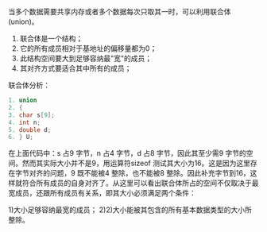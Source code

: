 当多个数据需要共享内存或者多个数据每次只取其一时，可以利用联合体(union)。
1) 联合体是一个结构；
2) 它的所有成员相对于基地址的偏移量都为0；
3) 此结构空间要大到足够容纳最"宽"的成员；
4) 其对齐方式要适合其中所有的成员；

联合体分析：

```c
1. union
2. {
3. char s[9];
4. int n;
5. double d;
6. } U;
```
在上面代码中：s 占9 字节，n 占4 字节，d 占8 字节，因此其至少需9 字节的空间。然而其实际大小并不是9，用运算符sizeof 测试其大小为16。这是因为这里存在字节对齐的问题，9 既不能被4 整除，也不能被8 整除。因此补充字节到16，这样就符合所有成员的自身对齐了。从这里可以看出联合体所占的空间不仅取决于最宽成员，还跟所有成员有关系，即其大小必须满足两个条件：

1)大小足够容纳最宽的成员；
2)2)大小能被其包含的所有基本数据类型的大小所整除。